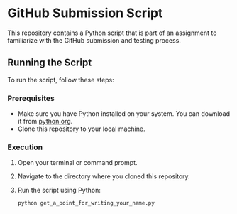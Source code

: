 # GitHub Submission Script

This repository contains a Python script that is part of an assignment to familiarize with the GitHub submission and testing process.

## Running the Script

To run the script, follow these steps:

### Prerequisites

- Make sure you have Python installed on your system. You can download it from [python.org](https://www.python.org/downloads/).
- Clone this repository to your local machine.

### Execution

1. Open your terminal or command prompt.
2. Navigate to the directory where you cloned this repository.
3. Run the script using Python:

   ```bash
   python get_a_point_for_writing_your_name.py
